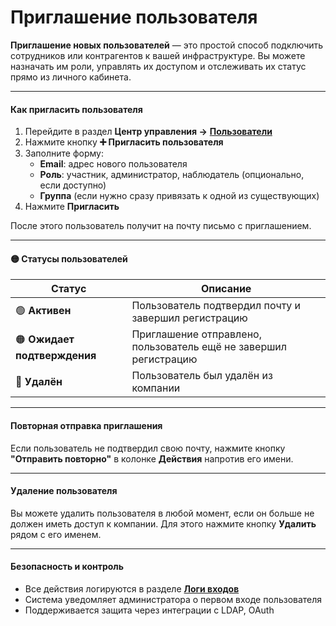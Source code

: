 # Приглашение пользователя

**Приглашение новых пользователей** — это простой способ подключить сотрудников или контрагентов к вашей инфраструктуре. Вы можете назначать им роли, управлять их доступом и отслеживать их статус прямо из личного кабинета.

***

#### Как пригласить пользователя

1. Перейдите в раздел **Центр управления →** [**Пользователи**](../registraciya-servera/polzovateli.md)
2. Нажмите кнопку **➕ Пригласить пользователя**
3. Заполните форму:
   * **Email**: адрес нового пользователя
   * **Роль**: участник, администратор, наблюдатель (опционально, если доступно)
   * **Группа** (если нужно сразу привязать к одной из существующих)
4. Нажмите **Пригласить**

После этого пользователь получит на почту письмо с приглашением.

***

#### 🟡 Статусы пользователей

| Статус                       | Описание                                                         |
| ---------------------------- | ---------------------------------------------------------------- |
| 🟢 **Активен**               | Пользователь подтвердил почту и завершил регистрацию             |
| 🟠 **Ожидает подтверждения** | Приглашение отправлено, пользователь ещё не завершил регистрацию |
| 🔴 **Удалён**                | Пользователь был удалён из компании                              |

***

#### Повторная отправка приглашения

Если пользователь не подтвердил свою почту, нажмите кнопку **"Отправить повторно"** в колонке **Действия** напротив его имени.

***

#### Удаление пользователя

Вы можете удалить пользователя в любой момент, если он больше не должен иметь доступ к компании. Для этого нажмите кнопку **Удалить** рядом с его именем.

***

#### Безопасность и контроль

* Все действия логируются в разделе [**Логи входов**](../logi-vkhodov.md)
* Система уведомляет администратора о первом входе пользователя
* Поддерживается защита через интеграции с  LDAP, OAuth
